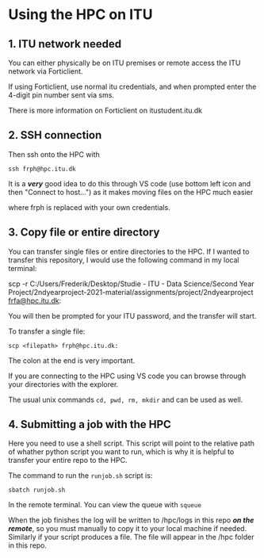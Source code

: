 # Using the HPC on ITU

## 1. ITU network needed

You can either physically be on ITU premises or remote access the ITU network via Forticlient.

If using Forticlient, use normal itu credentials, and when prompted enter the 4-digit pin number sent via sms. 

There is more information on Forticlient on itustudent.itu.dk

## 2. SSH connection

Then ssh onto the HPC with

`ssh frph@hpc.itu.dk`

It is a ***very*** good idea to do this through VS code (use bottom left icon and then "Connect to host...") as it makes moving files on the HPC much easier

where frph is replaced with your own credentials.

## 3. Copy file or entire directory

You can transfer single files or entire directories to the HPC. If I wanted to transfer this repository, I would use the following command in my local terminal:

scp -r C:/Users/Frederik/Desktop/Studie - ITU - Data Science/Second Year Project/2ndyearproject-2021-material/assignments/project/2ndyearproject frfa@hpc.itu.dk:

You will then be prompted for your ITU password, and the transfer will start. 

To transfer a single file:

`scp <filepath> frph@hpc.itu.dk:`

The colon at the end is very important.

If you are connecting to the HPC using VS code you can browse through your directories with the explorer. 

The usual unix commands `cd, pwd, rm, mkdir` and can be used as well. 

## 4. Submitting a job with the HPC

Here you need to use a shell script. This script will point to the relative path of whather python script you want to run, which is why it is helpful to transfer your entire repo to the HPC. 

The command to run the `runjob.sh` script is:

`sbatch runjob.sh`

In the remote terminal. You can view the queue with `squeue`

When the job finishes the log will be written to /hpc/logs in this repo ***on the remote***, so you must manually to copy it to your local machine if needed. Similarly if your script produces a file. The file will appear in the /hpc folder in this repo.